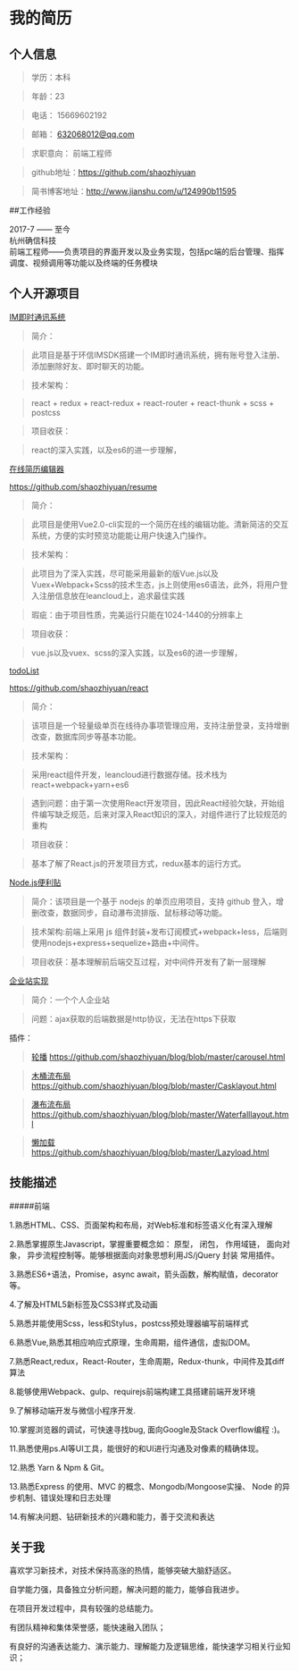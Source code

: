 ﻿# 我的简历
## 个人信息
> 学历：本科 

> 年龄：23

> 电话： 15669602192

> 邮箱： 632068012@qq.com

> 求职意向： 前端工程师

> github地址：https://github.com/shaozhiyuan

> 简书博客地址：http://www.jianshu.com/u/124990b11595

##工作经验

2017-7 —— 至今   
 杭州确信科技     
 前端工程师——负责项目的界面开发以及业务实现，包括pc端的后台管理、指挥调度、视频调用等功能以及终端的任务模块

## 个人开源项目
[IM即时通讯系统](https://github.com/shaozhiyuan/im)

> 简介：

> 此项目是基于环信IMSDK搭建一个IM即时通讯系统，拥有账号登入注册、添加删除好友、即时聊天的功能。

> 技术架构：

> react + redux + react-redux + react-router + react-thunk + scss + postcss

> 项目收获：

> react的深入实践，以及es6的进一步理解，

[在线简历编辑器](https://shaozhiyuan.github.io/resume/dist/index.html#/)

https://github.com/shaozhiyuan/resume
> 简介：

> 此项目是使用Vue2.0-cli实现的一个简历在线的编辑功能。清新简洁的交互系统，方便的实时预览功能能让用户快速入门操作。

> 技术架构：

> 此项目为了深入实践，尽可能采用最新的版Vue.js以及Vuex+Webpack+Scss的技术生态，js上则使用es6语法，此外，将用户登入注册信息放在leancloud上，追求最佳实践

> 瑕疵：由于项目性质，完美运行只能在1024-1440的分辨率上

> 项目收获：

> vue.js以及vuex、scss的深入实践，以及es6的进一步理解，

[todoList](https://shaozhiyuan.github.io/react/build/index.html)

https://github.com/shaozhiyuan/react

> 简介：

> 该项目是一个轻量级单页在线待办事项管理应用，支持注册登录，支持增删改查，数据库同步等基本功能。

> 技术架构：

> 采用react组件开发，leancloud进行数据存储。技术栈为react+webpack+yarn+es6

> 遇到问题：由于第一次使用React开发项目，因此React经验欠缺，开始组件编写缺乏规范，后来对深入React知识的深入，对组件进行了比较规范的重构

> 项目收获：

> 基本了解了React.js的开发项目方式，redux基本的运行方式。

[Node.js便利贴](https://github.com/shaozhiyuan/node/tree/master/express-sticky-note)

> 简介：该项目是一个基于 nodejs 的单页应用项目，支持 github 登入，增删改查，数据同步，自动瀑布流排版、鼠标移动等功能。

> 技术架构:前端上采用 js 组件封装+发布订阅模式+webpack+less，后端则使用nodejs+express+sequelize+路由+中间件。

> 项目收获：基本理解前后端交互过程，对中间件开发有了新一层理解

[企业站实现](https://shaozhiyuan.github.io/blog/%E4%BC%81%E4%B8%9A%E5%AE%9E%E6%88%98.html)

> 简介：一个个人企业站

> 问题：ajax获取的后端数据是http协议，无法在https下获取

插件：

> [轮播](https://shaozhiyuan.github.io/blog/carousel.html) https://github.com/shaozhiyuan/blog/blob/master/carousel.html


>  [木桶流布局](https://shaozhiyuan.github.io/blog/Casklayout.html)  https://github.com/shaozhiyuan/blog/blob/master/Casklayout.html

>  [瀑布流布局](https://shaozhiyuan.github.io/blog/Waterfalllayout.html) https://github.com/shaozhiyuan/blog/blob/master/Waterfalllayout.html

>  [懒加载](https://shaozhiyuan.github.io/blog/Lazyload.html) https://github.com/shaozhiyuan/blog/blob/master/Lazyload.html

## 技能描述

#####前端

1.熟悉HTML、CSS、页面架构和布局，对Web标准和标签语义化有深入理解

2.熟悉掌握原生Javascript，掌握重要概念如： 原型， 闭包， 作用域链， 面向对象， 异步流程控制等。能够根据面向对象思想利用JS/jQuery 封装 常用插件。

3.熟悉ES6+语法，Promise，async await，箭头函数，解构赋值，decorator等。

4.了解及HTML5新标签及CSS3样式及动画

5.熟悉并能使用Scss，less和Stylus，postcss预处理器编写前端样式

6.熟悉Vue,熟悉其相应响应式原理，生命周期，组件通信，虚拟DOM。

7.熟悉React,redux，React-Router，生命周期，Redux-thunk，中间件及其diff算法 

8.能够使用Webpack、gulp、requirejs前端构建工具搭建前端开发环境

9.了解移动端开发与微信小程序开发.

10.掌握浏览器的调试，可快速寻找bug, 面向Google及Stack Overflow编程 :)。

11.熟悉使用ps.AI等UI工具，能很好的和UI进行沟通及对像素的精确体现。

12.熟悉 Yarn & Npm & Git。

13.熟悉Express 的使用、MVC 的概念、Mongodb/Mongoose实操、 Node 的异步机制、错误处理和日志处理

14.有解决问题、钻研新技术的兴趣和能力，善于交流和表达



## 关于我
喜欢学习新技术，对技术保持高涨的热情，能够突破大脑舒适区。

自学能力强，具备独立分析问题，解决问题的能力，能够自我进步。

在项目开发过程中，具有较强的总结能力。

有团队精神和集体荣誉感，能快速融入团队；

有良好的沟通表达能力、演示能力、理解能力及逻辑思维，能快速学习相关行业知识；

